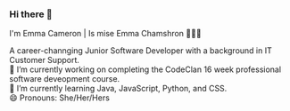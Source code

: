 ### Hi there 👋

I'm Emma Cameron | Is mise Emma Chamshron 👩🏻‍💻

A career-channging Junior Software Developer with a background in IT Customer Support.
<br>
🔭 I’m currently working on completing the CodeClan 16 week professional software deveopment course.
<br>
🌱 I’m currently learning Java, JavaScript, Python, and CSS.
<br>
😄 Pronouns: She/Her/Hers

<!--
**Chamsron/Chamsron** is a ✨ _special_ ✨ repository because its `README.md` (this file) appears on your GitHub profile.

Here are some ideas to get you started:

- 🔭 I’m currently working on ...
- 🌱 I’m currently learning ...
- 👯 I’m looking to collaborate on ...
- 🤔 I’m looking for help with ...
- 💬 Ask me about ...
- 📫 How to reach me: ...
- 😄 Pronouns: ...
- ⚡ Fun fact: ...
-->
